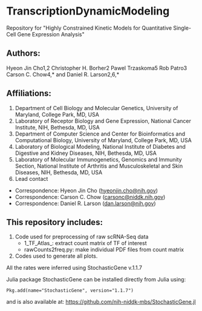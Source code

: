 # TranscriptionDynamicModeling

Repository for "Highly Constrained Kinetic Models for Quantitative Single-Cell Gene Expression Analysis"

## Authors: 
Hyeon Jin Cho1,2 Christopher H. Borher2 Pawel Trzaskoma5 Rob Patro3 Carson C. Chow4,* and Daniel R. Larson2,6,* 


## Affiliations:
1. Department of Cell Biology and Molecular Genetics, University of Maryland, College Park, MD, USA
2. Laboratory of Receptor Biology and Gene Expression, National Cancer Institute, NIH, Bethesda, MD, USA
3. Department of Computer Science and Center for Bioinformatics and Computational Biology, University of Maryland, College Park, MD, USA
4. Laboratory of Biological Modeling, National Institute of Diabetes and Digestive and Kidney Diseases, NIH, Bethesda, MD, USA
5. Laboratory of Molecular Immunogenetics, Genomics and Immunity Section, National Institute of Arthritis and Musculoskeletal and Skin Diseases, NIH, Bethesda, MD, USA
6. Lead contact
* Correspondence: Hyeon Jin Cho (hyeonjin.cho@nih.gov)
* Correspondence: Carson C. Chow (carsonc@niddk.nih.gov)
* Correspondence: Daniel R. Larson (dan.larson@nih.gov)

## This repository includes:
1. Code used for preprocessing of raw scRNA-Seq data
     - 1_TF_Atlas_: extract count matrix of TF of interest
     - rawCounts2freq.py: make individual PDF files from count matrix
2. Codes used to generate all plots.

All the rates were inferred using StochasticGene v.1.1.7

Julia package StochasticGene can be installed directly from Julia using:
```
Pkg.add(name="StochasticGene", version="1.1.7")
```
and is also available at: https://github.com/nih-niddk-mbs/StochasticGene.jl
